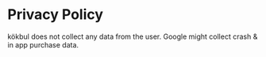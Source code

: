 # Privacy Policy 
kökbul does not collect any data from the user. Google might collect crash & in app purchase data.
